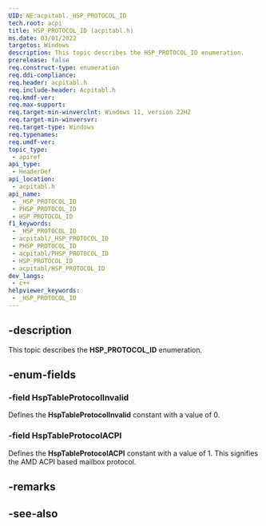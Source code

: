 ```yaml
---
UID: NE:acpitabl._HSP_PROTOCOL_ID
tech.root: acpi
title: HSP_PROTOCOL_ID (acpitabl.h)
ms.date: 03/01/2022
targetos: Windows
description: This topic describes the HSP_PROTOCOL_ID enumeration.
prerelease: false
req.construct-type: enumeration
req.ddi-compliance: 
req.header: acpitabl.h
req.include-header: Acpitabl.h
req.kmdf-ver: 
req.max-support: 
req.target-min-winverclnt: Windows 11, version 22H2
req.target-min-winversvr: 
req.target-type: Windows
req.typenames: 
req.umdf-ver: 
topic_type:
 - apiref
api_type:
 - HeaderDef
api_location:
 - acpitabl.h
api_name:
 - _HSP_PROTOCOL_ID
 - PHSP_PROTOCOL_ID
 - HSP_PROTOCOL_ID
f1_keywords:
 - _HSP_PROTOCOL_ID
 - acpitabl/_HSP_PROTOCOL_ID
 - PHSP_PROTOCOL_ID
 - acpitabl/PHSP_PROTOCOL_ID
 - HSP_PROTOCOL_ID
 - acpitabl/HSP_PROTOCOL_ID
dev_langs:
 - c++
helpviewer_keywords:
 - _HSP_PROTOCOL_ID
---
```


## -description

This topic describes the **HSP_PROTOCOL_ID** enumeration.

## -enum-fields

### -field HspTableProtocolInvalid

Defines the **HspTableProtocolInvalid** constant with a value of 0.

### -field HspTableProtocolACPI

Defines the **HspTableProtocolACPI** constant with a value of 1. This signifies the AMD ACPI based mailbox protocol.

## -remarks

## -see-also

